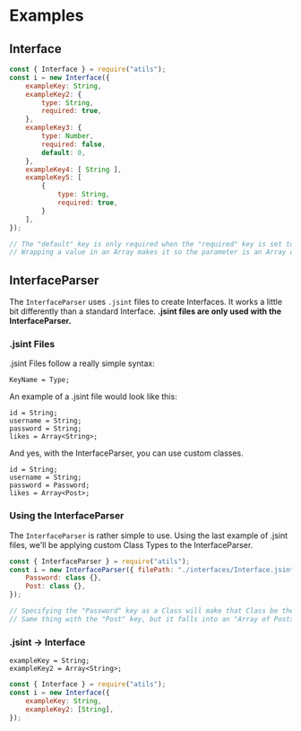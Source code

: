# Examples

## Interface
```js
const { Interface } = require("atils");
const i = new Interface({
    exampleKey: String,
    exampleKey2: {
        type: String,
        required: true,
    },
    exampleKey3: {
        type: Number,
        required: false,
        default: 0,
    },
    exampleKey4: [ String ],
    exampleKey5: [
        {
            type: String,
            required: true,
        }
    ],
});

// The "default" key is only required when the "required" key is set to false.
// Wrapping a value in an Array makes it so the parameter is an Array of (item).
```

## InterfaceParser
The `InterfaceParser` uses `.jsint` files to create Interfaces. It works a little bit differently than a standard Interface.
**.jsint files are only used with the InterfaceParser.**

### **.jsint Files**
.jsint Files follow a really simple syntax:
```jsint
KeyName = Type;
```

An example of a .jsint file would look like this:
```jsint
id = String;
username = String;
password = String;
likes = Array<String>;
```

And yes, with the InterfaceParser, you can use custom classes.
```jsint
id = String;
username = String;
password = Password;
likes = Array<Post>;
```

### **Using the InterfaceParser**
The `InterfaceParser` is rather simple to use. Using the last example of .jsint files, we'll be applying custom Class Types to the InterfaceParser.
```js
const { InterfaceParser } = require("atils");
const i = new InterfaceParser({ filePath: "./interfaces/Interface.jsint" }, {
    Password: class {},
    Post: class {},
});

// Specifying the "Password" key as a Class will make that Class be the type used for any label with the "Password" key.
// Same thing with the "Post" key, but it falls into an "Array of Posts".
```

### **.jsint -> Interface**
```jsint
exampleKey = String;
exampleKey2 = Array<String>;
```

```js
const { Interface } = require("atils");
const i = new Interface({
    exampleKey: String,
    exampleKey2: [String],
});
```